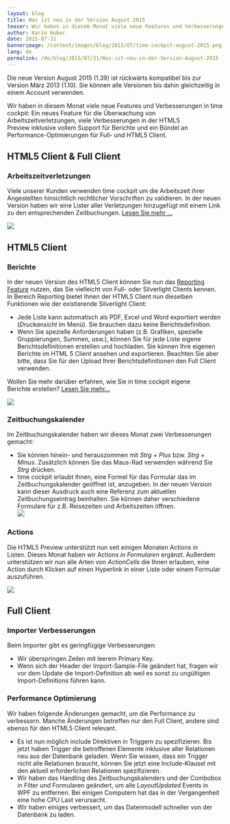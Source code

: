 ```yaml
---
layout: blog
title: Was ist neu in der Version August 2015
teaser: Wir haben in diesem Monat viele neue Features und Verbesserungen in time cockpit -  Ein neues Feature für die Überwachung von Arbeitszeitverletzungen, viele Verbesserungen in der HTML5 Preview inklusive vollem Support für Berichte und ein Bündel an Performance-Optimierungen für Full- und HTML5 Client.
author: Karin Huber
date: 2015-07-31
bannerimage: /content/images/blog/2015/07/time-cockpit-august-2015.png
lang: de
permalink: /de/blog/2015/07/31/Was-ist-neu-in-der-Version-August-2015
---
```


<p>Die neue Version August 2015 (1.39) ist rückwärts kompatibel bis zur Version März 2013 (1.10). Sie können alle Versionen bis dahin gleichzeitig in einem Account verwenden.</p><p>Wir haben in diesem Monat viele neue Features und Verbesserungen in time cockpit: Ein neues Feature für die Überwachung von Arbeitszeitverletzungen, viele Verbesserungen in der HTML5 Preview inklusive vollem Support für Berichte und ein Bündel an Performance-Optimierungen für Full- und HTML5 Client.</p><h2>HTML5 Client &amp; Full Client</h2><h3>Arbeitszeitverletzungen
<br /></h3><p>Viele unserer Kunden verwenden time cockpit um die Arbeitszeit ihrer Angestellten hinsichtlich rechtlicher Vorschriften zu validieren. In der neuen Version haben wir eine Lister aller Verletzungen hinzugefügt mit einem Link zu den entsprechenden Zeitbuchungen. <a href="~/de/blog/2015/07/31/Arbeitszeitverletzungen-und-Höchstarbeitszeit">Lesen Sie mehr ...</a><br /></p><p>
  <img src="{{site.baseurl}}/content/images/blog/2015/07/working-time-violations.png" />
</p><h2>HTML5 Client</h2><h3>Berichte
<br /></h3><p>In der neuen Version des HTML5 Client können Sie nun das <a href="~/blog/2014/03/31/Custom-Reporting-in-Time-Cockpit-is-Final">R</a><a href="~/blog/2014/03/31/Custom-Reporting-in-Time-Cockpit-is-Final">eporting Feature</a> nutzen, das Sie vielleicht von Full- oder Silverlight Clients kennen. In Bereich Reporting bietet Ihnen der HTML5 Client nun dieselben Funktionen wie der existierende Silverlight Client:</p><ul>
  <li>Jede Liste kann automatisch als PDF, Excel und Word exportiert werden (<em>Druckansicht</em> im Menü). Sie brauchen dazu keine Berichtsdefinition.</li>
  <li>Wenn Sie spezielle Anforderungen haben (z.B. Grafiken, spezielle Gruppierungen, Summen, usw.), können Sie für jede Liste eigene Berichtsdefinitionen erstellen und hochladen. Sie können Ihre eigenen Berichte im HTML 5 Client ansehen und exportieren. Beachten Sie aber bitte, dass Sie für den Upload Ihrer Berichtsdefinitionen den Full Client verwenden.
<br /></li>
</ul><p class="showcase">Wollen Sie mehr darüber erfahren, wie Sie in time cockpit eigene Berichte erstellen? <a href="~/blog/2014/03/31/Custom-Reporting-in-Time-Cockpit-is-Final" target="_blank">Lesen Sie mehr...</a></p><p>
  <img src="{{site.baseurl}}/content/images/blog/2015/07/time-report-pdf.png" />
</p><h3>Zeitbuchungskalender
<br /></h3><p>Im Zeitbuchungskalender haben wir dieses Monat zwei Verbesserungen gemacht:<br /></p><ul>
  <li>Sie können hinein- und herauszommen mit <em>Strg + Plus</em> bzw. <em>Strg + Minus</em>. Zusätzlich können Sie das Maus-Rad verwenden während Sie <em>Strg</em> drücken.</li>
  <li>time cockpit erlaubt Ihnen, eine Formel für das Formular das im Zeitbuchungskalender geöffnet ist, anzugeben. In der neuen Version kann dieser Ausdruck auch eine Referenz zum aktuellen Zeitbuchungseintrag beinhalten. Sie können daher verschiedene Formulare für z.B. Reisezeiten und Arbeitszeiten öffnen. 
<br /><img src="{{site.baseurl}}/content/images/blog/2015/07/time-sheet-form-expression.png" /></li>
</ul><h3>Actions
<br /></h3><p>Die HTML5 Preview unterstützt nun seit einigen Monaten Actions in Listen. Dieses Monat haben wir Actions <em>in Formularen</em> ergänzt. Außerdem unterstützen wir nun alle Arten von <em>ActionCells</em> die Ihnen erlauben, eine Action durch Klicken auf einen Hyperlink in einer Liste oder einem Formular auszuführen.</p><p>
  <img src="{{site.baseurl}}/content/images/blog/2015/07/actions-in-list-and-form.png" />
</p><h2>Full Client</h2><h3>Importer Verbesserungen</h3><p>Beim Importer gibt es geringfügige Verbesserungen:<br /></p><ul>
  <li>Wir überspringen Zeilen mit leerem Primary Key.</li>
  <li>Wenn sich der Header der Import-Sample-File geändert hat, fragen wir vor dem Update die Import-Definition ab weil es sonst zu ungültigen Import-Definitions führen kann.</li>
</ul><h3>Performance Optimierung</h3><p>Wir haben folgende Änderungen gemacht, um die Performance zu verbessern. Manche Änderungen betreffen nur den Full Client, andere sind ebenso für den HTML5 Client relevant.</p><ul>
  <li>Es ist nun möglich include Direktiven in Triggern zu spezifizieren. Bis jetzt haben Trigger die betroffenen Elemente inklusive aller Relationen neu aus der Datenbank geladen. Wenn Sie wissen, dass ein Trigger nicht alle Relationen braucht, können Sie jetzt eine Include-Klausel mit den aktuell erforderlichen Relationen spezifizieren. </li>
  <li>Wir haben das Handling des Zeitbuchungskalenders und der Combobox in Filter und Formularen geändert, um alle <em>LayoutUpdated</em> Events in WPF zu entfernen. Bei einigen Computern hat das in der Vergangenheit eine hohe CPU Last verursacht.</li>
  <li>Wir haben einiges verbessert, um das Datenmodell schneller von der Datenbank zu laden.</li>
</ul>